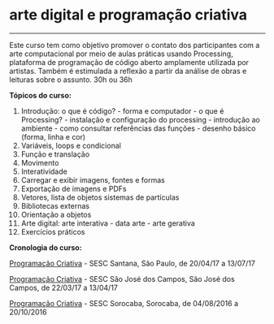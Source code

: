 # arte digital e programação criativa
<hr>

Este curso tem como objetivo promover o contato dos participantes com a arte computacional por meio de aulas práticas usando Processing, plataforma de programação de código aberto amplamente utilizada por artistas. Também é estimulada a reflexão a partir da análise de obras e leituras sobre o assunto. 30h ou 36h

**Tópicos do curso:**

1. Introdução: o que é código? - forma e computador - o que é Processing? - instalação e configuração do processing - introdução ao ambiente - como consultar referências das funções - desenho básico (forma, linha e cor)
2. Variáveis, loops e condicional
3. Função e translação
4. Movimento
5. Interatividade
6. Carregar e exibir imagens, fontes e formas
7. Exportação de imagens e PDFs
8. Vetores, lista de objetos sistemas de partículas
9. Bibliotecas externas
10. Orientação a objetos
11. Arte digital: arte interativa - data arte - arte gerativa
12. Exercícios práticos

**Cronologia do curso:**

[Programação Criativa](/cursos/sesc-santana) - SESC Santana, São Paulo, de 20/04/17 a 13/07/17

[Programação Criativa](https://www.sescsp.org.br/programacao/117413_PROGRAMACAO+CRIATIVA) - SESC São José dos Campos, São José dos Campos, de 22/03/17 a 13/04/17

[Programação Criativa](https://www.sescsp.org.br/aulas/100938_PROGRAMACAO+CRIATIVA) - SESC Sorocaba, Sorocaba, de 04/08/2016 a 20/10/2016 

<script src="../footer.js"></script>

